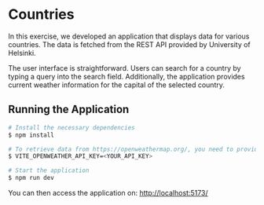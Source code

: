 # Countries

In this exercise, we developed an application that displays data for various countries. The data is fetched from the REST API provided by University of Helsinki.

The user interface is straightforward. Users can search for a country by typing a query into the search field. Additionally, the application provides current weather information for the capital of the selected country.

## Running the Application

```bash
# Install the necessary dependencies
$ npm install

# To retrieve data from https://openweathermap.org/, you need to provide an API key. Create a `.env` file in the root directory of your project and add your API key there:
$ VITE_OPENWEATHER_API_KEY=<YOUR_API_KEY>

# Start the application
$ npm run dev
```

You can then access the application on: [http://localhost:5173/](http://localhost:5173/)
